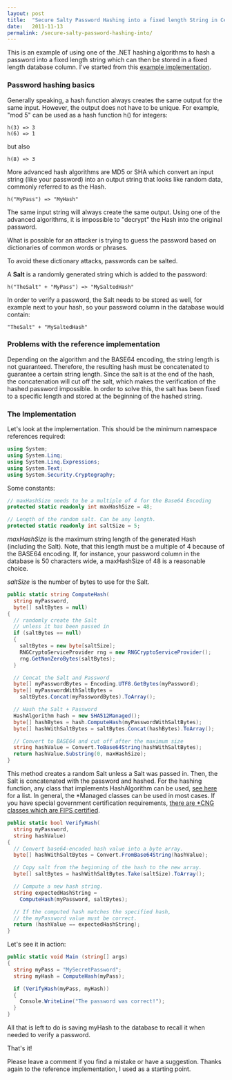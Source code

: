 ```yaml
---
layout: post
title:  "Secure Salty Password Hashing into a fixed length String in C#"
date:   2011-11-13
permalink: /secure-salty-password-hashing-into/
---
```

This is an example of using one of the .NET hashing algorithms to hash 
a password into a fixed length string which can then be stored in a fixed 
length database column. I've started from 
this [example implementation](http://www.obviex.com/samples/hash.aspx).

### Password hashing basics
Generally speaking, a hash function always creates the same output for the same input. However, the output does not have to be unique. For example, "mod 5" can be used as a hash function h() for integers:

```
h(3) => 3
h(6) => 1
```
but also 
```
h(8) => 3
```

More advanced hash algorithms are MD5 or SHA which convert an input 
string (like your password) into an output string that looks like random data, 
commonly referred to as the Hash.
```
h("MyPass") => "MyHash"
```
The same input string will always create the same output. Using one of the 
advanced algorithms, it is impossible to "decrypt" the Hash into the original password.

What is possible for an attacker is trying to guess the password based on dictionaries of common words or phrases.

To avoid these dictionary attacks, passwords can be salted.

A **Salt** is a randomly generated string which is added to the password:
```
h("TheSalt" + "MyPass") => "MySaltedHash"
```
In order to verify a password, the Salt needs to be stored as well, for example next to your hash, so your password column in the database would contain:
```
"TheSalt" + "MySaltedHash"
```

### Problems with the reference implementation
Depending on the algorithm and the BASE64 encoding, the string length is not guaranteed. Therefore, the resulting hash must be concatenated to guarantee a certain string length. Since the salt is at the end of the hash, the concatenation will cut off the salt, which makes the verification of the hashed password impossible. In order to solve this, the salt has been fixed to a specific length and stored at the beginning of the hashed string.

### The Implementation
Let's look at the implementation. This should be the minimum namespace references required:
```csharp
using System;
using System.Linq;
using System.Linq.Expressions;
using System.Text;
using System.Security.Cryptography;
```
Some constants:
```csharp
// maxHashSize needs to be a multiple of 4 for the Base64 Encoding
protected static readonly int maxHashSize = 48;

// Length of the random salt. Can be any length.
protected static readonly int saltSize = 5;
```

*maxHashSize* is the maximum string length of the generated Hash 
(including the Salt). Note, that this length must be a multiple of 4 
because of the BASE64 encoding. If, for instance, your password column in the 
database is 50 characters wide, a maxHashSize of 48 is a reasonable choice.

*saltSize* is the number of bytes to use for the Salt.

```csharp
public static string ComputeHash(
  string myPassword,
  byte[] saltBytes = null)
{
  // randomly create the Salt
  // unless it has been passed in
  if (saltBytes == null)
  {
    saltBytes = new byte[saltSize];
    RNGCryptoServiceProvider rng = new RNGCryptoServiceProvider();
    rng.GetNonZeroBytes(saltBytes);
  }

  // Concat the Salt and Password
  byte[] myPasswordBytes = Encoding.UTF8.GetBytes(myPassword);
  byte[] myPasswordWithSaltBytes = 
    saltBytes.Concat(myPasswordBytes).ToArray();

  // Hash the Salt + Password
  HashAlgorithm hash = new SHA512Managed();
  byte[] hashBytes = hash.ComputeHash(myPasswordWithSaltBytes);
  byte[] hashWithSaltBytes = saltBytes.Concat(hashBytes).ToArray();

  // Convert to BASE64 and cut off after the maximum size
  string hashValue = Convert.ToBase64String(hashWithSaltBytes);
  return hashValue.Substring(0, maxHashSize);
}
```
This method creates a random Salt unless a Salt was passed in. 
Then, the Salt is concatenated with the password and hashed. 
For the hashing function, any class that implements HashAlgorithm 
can be used, [see here](http://msdn.microsoft.com/en-us/library/system.security.cryptography.hashalgorithm.aspx) 
for a list. In general, the *Managed classes 
can be used in most cases. If you have special government certification 
requirements, [there are *CNG classes which are FIPS certified](http://stackoverflow.com/questions/211169/cng-cryptoserviceprovider-and-managed-implementations-of-hashalgorithm).
```csharp
public static bool VerifyHash(
  string myPassword,
  string hashValue)
{
  // Convert base64-encoded hash value into a byte array.
  byte[] hashWithSaltBytes = Convert.FromBase64String(hashValue);

  // Copy salt from the beginning of the hash to the new array.
  byte[] saltBytes = hashWithSaltBytes.Take(saltSize).ToArray();

  // Compute a new hash string.
  string expectedHashString = 
    ComputeHash(myPassword, saltBytes);

  // If the computed hash matches the specified hash,
  // the myPassword value must be correct.
  return (hashValue == expectedHashString);
}
```
Let's see it in action:
```csharp
public static void Main (string[] args)
{
  string myPass = "MySecretPassword";
  string myHash = ComputeHash(myPass);

  if (VerifyHash(myPass, myHash))
  {
    Console.WriteLine("The password was correct!");
  }
}
```
All that is left to do is saving myHash to the database to recall it when needed 
to verify a password.

That's it!

Please leave a comment if you find a mistake or have a suggestion. Thanks again 
to the reference implementation, I used as a starting point.

